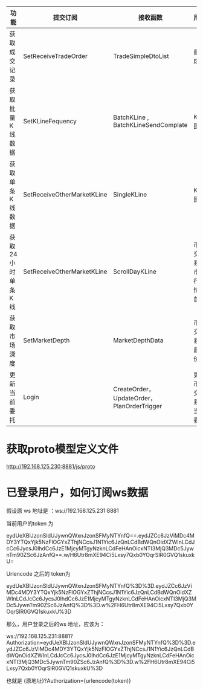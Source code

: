 功能         | 提交订阅                       | 接收函数                                     | 用处           | 备注
---------- | -------------------------- | ---------------------------------------- | ------------ | -------------------------------------------------------------------------
获取成交记录     | SetReceiveTradeOrder       | TradeSimpleDtoList                       | 最近成交         |
获取批量K线数据   | SetKLineFequency           | BatchKLine , BatchKLineSendComplate      | K线图          |
获取单条K线数据   | SetReceiveOtherMarketKLine | SingleKLine                              | K线图          | Frequencys 可选值 "1", "5", "15", "30", "60", "180", "360", "720", "D", "7D"
获取24小时单条K线 | SetReceiveOtherMarketKLine | ScrollDayKLine                           | 币币交易-市场行情、首页 | Frequencys 为 SD1
获取市场深度     | SetMarketDepth             | MarketDepthData                          | 币币交易-最新价格    |
更新当前委托     | Login                          | CreateOrder，UpdateOrder，PlanOrderTrigger | 更新 币币交易-当前委托 |


# 获取proto模型定义文件

http://192.168.125.230:8881/js/proto

# 已登录用户，如何订阅ws数据

假设原 ws 地址是  ：ws://192.168.125.231:8881

当前用户的token 为  

eydUeXBlJzonSldUJywnQWxnJzonSFMyNTYnfQ==.eydJZCc6JzViMDc4MDY3YTQxYjk5NzFlOGYxZThjNCcsJ1N1Yic6JzQnLCdBdWQnOidXZWInLCdJcCc6JycsJ0lhdCc6JzE1MjcyMTgyNzknLCdFeHAnOicxNTI3MjQ3MDc5JywnTm90ZSc6JzAnfQ==.w/H6Utr8mXE94Ci5Lxsy7Qxb0YOqrSlR0GVQ1skuxkU=

Urlencode 之后的 token为

eydUeXBlJzonSldUJywnQWxnJzonSFMyNTYnfQ%3D%3D.eydJZCc6JzViMDc4MDY3YTQxYjk5NzFlOGYxZThjNCcsJ1N1Yic6JzQnLCdBdWQnOidXZWInLCdJcCc6JycsJ0lhdCc6JzE1MjcyMTgyNzknLCdFeHAnOicxNTI3MjQ3MDc5JywnTm90ZSc6JzAnfQ%3D%3D.w%2FH6Utr8mXE94Ci5Lxsy7Qxb0YOqrSlR0GVQ1skuxkU%3D

那么，用户登录之后的ws 地址，应该为：

ws://192.168.125.231:8881?Authorization=eydUeXBlJzonSldUJywnQWxnJzonSFMyNTYnfQ%3D%3D.eydJZCc6JzViMDc4MDY3YTQxYjk5NzFlOGYxZThjNCcsJ1N1Yic6JzQnLCdBdWQnOidXZWInLCdJcCc6JycsJ0lhdCc6JzE1MjcyMTgyNzknLCdFeHAnOicxNTI3MjQ3MDc5JywnTm90ZSc6JzAnfQ%3D%3D.w%2FH6Utr8mXE94Ci5Lxsy7Qxb0YOqrSlR0GVQ1skuxkU%3D

也就是  {原地址}?Authorization={urlencode(token)}